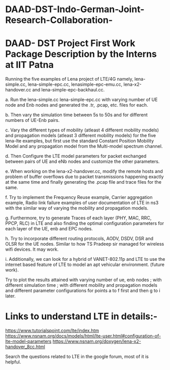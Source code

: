 # DAAD-DST-Indo-German-Joint-Research-Collaboration-

# DAAD- DST Project First Work Package Description by the Interns at IIT Patna 
 
Running the five examples of Lena project of LTE/4G namely, lena-simple.cc, lena-simple-epc.cc, lenasimple-epc-emu.cc, lena-x2-handover.cc and lena-simple-epc-backhaul.cc. 
 
a. Run the lena-simple.cc lena-simple-epc.cc with varying number of UE node and Enb nodes and generated the .tr, .pcap, etc. files for each.  

b. Then vary the simulation time between 5s to 50s and for different numbers of UE-Enb pairs. 

c. Vary the different types of mobility (atleast 4 different mobility models) and propagation models (atleast 3 different mobility models) for the five lena-lte examples, but first use the standard Constant Position Mobility Model and any propagation model from the Multi-model spectrum channel. 

d. Then Configure the LTE model parameters for packet exchanged between pairs of UE and eNb nodes and customize the other parameters. 

e. When working on the lena-x2-handover.cc, modify the remote hosts and problem of buffer overflows due to packet transmissions happening exactly at the same time and finally generating the  .pcap file and trace files for the same. 

f. Try to implement the Frequency Reuse example, Carrier aggregation example, Radio link failure examples of user documentation of LTE in ns3 with the similar way of varying the mobility and propagation models. 

g. Furthermore, try to generate Traces of each layer (PHY, MAC, RRC, PPCP, RLC) in LTE and also finding the optimal configuration parameters for each layer of the UE, enb and EPC nodes. 

h. Try to incorporate different routing protocols, AODV, DSDV, DSR and OLSR for the UE nodes. Similar to how TS Pradeep sir managed for wireless wifi devices. It may work. 

i. Additionally, we can look for a hybrid of VANET-802.11p and LTE to use the internet based feature of LTE to model an apt vehicular environment. (future work). 
 
Try to plot the results attained with varying number of ue, enb nodes ; 
with different simulation time ; 
with different mobility and propagation models and different parameter configurations for points a to f first and then g to i later.  

# Links to understand LTE in details:- 
https://www.tutorialspoint.com/lte/index.htm 
https://www.nsnam.org/docs/models/html/lte-user.html#configuration-of-lte-model-parameters 
https://www.nsnam.org/doxygen/lena-x2-handover_8cc.html 
 
Search the questions related to LTE in the google forum, most of it is helpful. 
